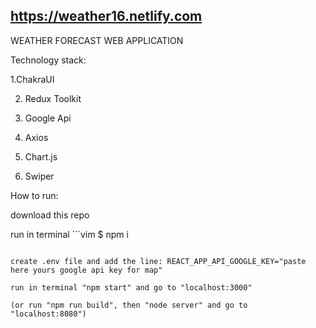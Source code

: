 ## https://weather16.netlify.com

WEATHER FORECAST WEB APPLICATION
 
Technology stack:

1.ChakraUI

2. Redux Toolkit

3. Google Api

4. Axios

5. Chart.js

6. Swiper


How to run:

download this repo

run in terminal ```vim
$ npm i
```

create .env file and add the line: REACT_APP_API_GOOGLE_KEY="paste here yours google api key for map"

run in terminal "npm start" and go to "localhost:3000"

(or run "npm run build", then "node server" and go to "localhost:8080")
